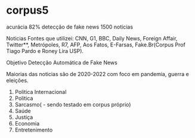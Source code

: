 # corpus5
acurácia 82% detecção de fake news 1500 notícias 

Noticias 
Fontes que utilizei: CNN, G1, BBC,  Daily News, Foreign Affair, Twitter**,  Metrópoles, R7, AFP, Aos Fatos, E-Farsas, Fake.Br(Corpus Prof Tiago Pardo e Roney Lira USP).

Objetivo Detecção Automática de Fake News


Maiorias das noticias são de 2020-2022 com foco em pandemia, guerra e eleições.

1. Politica Internacional
2. Politica
3. Sarcasmo( - sendo testado em corpus próprio)
4. Saúde
5. Justiça
5. Economia
6. Entretenimento

